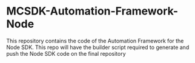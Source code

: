 # MCSDK-Automation-Framework-Node
This repository contains the code of the Automation Framework for the Node SDK. This repo will have the builder script required to generate and push the Node SDK code on the final repository
